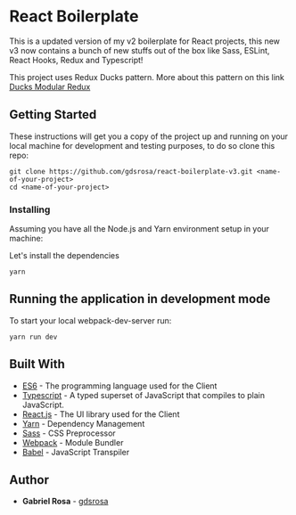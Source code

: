 # React Boilerplate

This is a updated version of my v2 boilerplate for React projects, this new v3 now contains a bunch of new stuffs out of the box like Sass, ESLint, React Hooks, Redux and Typescript!

This project uses Redux Ducks pattern. More about this pattern on this link [Ducks Modular Redux](https://github.com/erikras/ducks-modular-redux)

## Getting Started

These instructions will get you a copy of the project up and running on your local machine for development and testing purposes, to do so clone this repo:

```
git clone https://github.com/gdsrosa/react-boilerplate-v3.git <name-of-your-project>
cd <name-of-your-project>
```

### Installing

Assuming you have all the Node.js and Yarn environment setup in your machine:

Let's install the dependencies

```
yarn
```

## Running the application in development mode

To start your local webpack-dev-server run:

```
yarn run dev
```

## Built With

- [ES6](http://es6-features.org/#Constants) - The programming language used for the Client
- [Typescript](https://typescriptlang.org) - A typed superset of JavaScript that compiles to plain JavaScript.
- [React.js](https://reactjs.org/) - The UI library used for the Client
- [Yarn](https://yarnpkg.com/en/) - Dependency Management
- [Sass](https://sass-lang.com/guide) - CSS Preprocessor
- [Webpack](https://webpack.js.org) - Module Bundler
- [Babel](https:/v/babeljs.io/) - JavaScript Transpiler

## Author

- **Gabriel Rosa** - [gdsrosa](https://github.com/gdsrosa)
